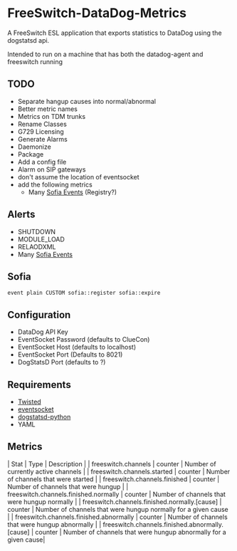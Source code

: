 FreeSwitch-DataDog-Metrics
==========================

A FreeSwitch ESL application that exports statistics to DataDog using the dogstatsd api. 

Intended to run on a machine that has both the datadog-agent and freeswitch running

TODO
----

* Separate hangup causes into normal/abnormal
* Better metric names
* Metrics on TDM trunks
* Rename Classes
* G729 Licensing
* Generate Alarms
* Daemonize 
* Package
* Add a config file
* Alarm on SIP gateways
* don't assume the location of eventsocket
* add the following metrics
	* Many [Sofia Events](http://wiki.freeswitch.org/wiki/Mod_sofia#Custom_Events) (Registry?)


Alerts
------

* SHUTDOWN
* MODULE\_LOAD
* RELAODXML
* Many [Sofia Events](http://wiki.freeswitch.org/wiki/Mod_sofia#Custom_Events)

Sofia
-----

`event plain CUSTOM sofia::register sofia::expire`


Configuration
-------------

* DataDog API Key
* EventSocket Password (defaults to ClueCon)
* EventSocket Host (defaults to localhost)
* EventSocket Port (Defaults to 8021)
* DogStatsD Port (defaults to ?)


Requirements 
------------

* [Twisted](http://twistedmatrix.com/)
* [eventsocket](https://github.com/fiorix/eventsocket)
* [dogstatsd-python](https://github.com/DataDog/dogstatsd-python)
* YAML

Metrics
-------

| Stat                                             | Type           | Description  |
| freeswitch.channels                              | counter 		| Number of currently active channels  |
| freeswitch.channels.started                      | counter 		| Number of channels that were started |
| freeswitch.channels.finished                     | counter 		| Number of channels that were hungup  |
| freeswitch.channels.finished.normally            | counter 		| Number of channels that were hungup normally  |
| freeswitch.channels.finished.normally.[cause]    | counter 		| Number of channels that were hungup normally for a given cause  |
| freeswitch.channels.finished.abnormally          | counter 		| Number of channels that were hungup abnormally  |
| freeswitch.channels.finished.abnormally.[cause]  | counter 		| Number of channels that were hungup abnormally for a given cause|